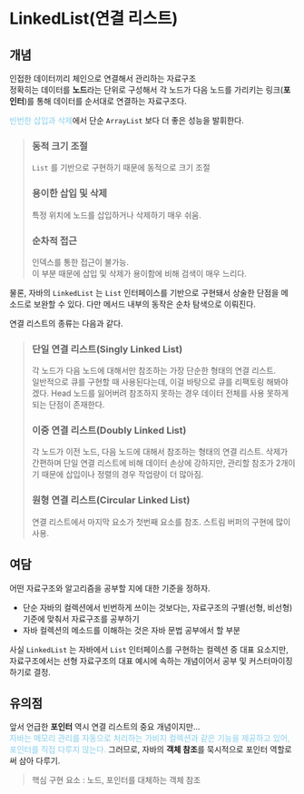 # LinkedList(연결 리스트)

## 개념

인접한 데이터끼리 체인으로 연결해서 관리하는 자료구조</br>
정확히는 데이터를 **노드**라는 단위로 구성해서 각 노드가 다음 노드를 가리키는 링크(**포인터**)를 통해 데이터를 순서대로 연결하는 자료구조다. 


<span style='color:skyblue'>빈번한 삽입과 삭제</span>에서 단순 `ArrayList` 보다 더 좋은 성능을 발휘한다.<br />

>### 동적 크기 조절
>`List` 를 기반으로 구현하기 때문에 동적으로 크기 조절 
>### 용이한 삽입 및 삭제
>특정 위치에 노드를 삽입하거나 삭제하기 매우 쉬움.
>### 순차적 접근
>인덱스를 통한 접근이 불가능.<br />
>이 부분 때문에 삽입 및 삭제가 용이함에 비해 검색이 매우 느리다.

물론, 자바의 `LinkedList` 는 `List` 인터페이스를 기반으로 구현돼서 상술한 단점을 메소드로 보완할 수 있다. 다만 메서드 내부의 동작은 순차 탐색으로 이뤄진다.

연결 리스트의 종류는 다음과 같다.
>### 단일 연결 리스트(Singly Linked List)
>각 노드가 다음 노드에 대해서만 참조하는 가장 단순한 형태의 연결 리스트.<br />
>일반적으로 큐를 구현할 때 사용된다는데, 이걸 바탕으로 큐를 리팩토링 해봐야겠다. Head 노드를 잃어버려 참조하지 못하는 경우 데이터 전체를 사용 못하게 되는 단점이 존재한다.<br />
>### 이중 연결 리스트(Doubly Linked List)
>각 노드가 이전 노드, 다음 노드에 대해서 참조하는 형태의 연결 리스트. 삭제가 간편하며 단일 연결 리스트에 비해 데이터 손상에 강하지만, 관리할 참조가 2개이기 때문에 삽입이나 정렬의 경우 작업량이 더 많아짐.
>### 원형 연결 리스트(Circular Linked List)
>연결 리스트에서 마지막 요소가 첫번째 요소를 참조. 스트림 버퍼의 구현에 많이 사용.


## 여담
어떤 자료구조와 알고리즘을 공부할 지에 대한 기준을 정하자.

- 단순 자바의 컬렉션에서 빈번하게 쓰이는 것보다는, 자료구조의 구별(선형, 비선형) 기준에 맞춰서 자료구조를 공부하기
- 자바 컬렉션의 메소드를 이해하는 것은 자바 문법 공부에서 할 부분

사실 `LinkedList` 는 자바에서 `List` 인터페이스를 구현하는 컬렉션 중 대표 요소지만, 자료구조에서는 선형 자료구조의 대표 예시에 속하는 개념이어서 공부 및 커스터마이징하기로 결정. 

## 유의점
앞서 언급한 **포인터** 역시 연결 리스트의 중요 개념이지만...<br />
<span style='color:skyblue'>자바는 메모리 관리를 자동으로 처리하는 가비지 컬렉션과 같은 기능을 제공하고 있어, 포인터를 직접 다루지 않는다.</span> 그러므로, 자바의 **객체 참조**를 묵시적으로 포인터 역할로써 삼아 다루기.

> 핵심 구현 요소 : 노드, 포인터를 대체하는 객체 참조